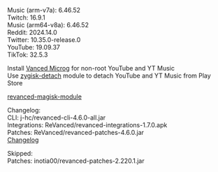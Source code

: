 Music (arm-v7a): 6.46.52  
Twitch: 16.9.1  
Music (arm64-v8a): 6.46.52  
Reddit: 2024.14.0  
Twitter: 10.35.0-release.0  
YouTube: 19.09.37  
TikTok: 32.5.3  

Install [Vanced Microg](https://github.com/TeamVanced/VancedMicroG/releases) for non-root YouTube and YT Music  
Use [zygisk-detach](https://github.com/j-hc/zygisk-detach) module to detach YouTube and YT Music from Play Store  

[revanced-magisk-module](https://github.com/j-hc/revanced-magisk-module)  

Changelog:  
CLI: j-hc/revanced-cli-4.6.0-all.jar  
Integrations: ReVanced/revanced-integrations-1.7.0.apk  
Patches: ReVanced/revanced-patches-4.6.0.jar  
[Changelog](https://github.com/ReVanced/revanced-patches/releases/tag/v4.6.0)  

Skipped:  
Patches: inotia00/revanced-patches-2.220.1.jar    
